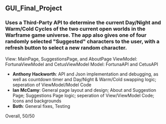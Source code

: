## GUI_Final_Project

### Uses a Third-Party API to determine the current Day/Night and Warm/Cold Cycles of the two current open worlds in the Warframe game universe. The app also gives one of four randomly selected "Suggested" characters to the user, with a refresh button to select a new random character.

View: MainPage, SuggestionsPage, and AboutPage
ViewModel: FortunaViewModel and CetusViewModel
Model: FortunaAPI and CetusAPI

* __Anthony Hackworth__: API and Json implementation and debugging, as well as countdown timer and Day/Night & Warm/Cold swapping logic; seperation of ViewModel/Model Code
* __Ian McCamy__: General page layout and design; About and Suggestion Page; Suggestions Page logic; seperation of View/ViewModel Code; Icons and backgrounds
* __Both__: General fixes, Testing

Overall, 50/50

